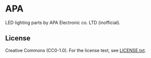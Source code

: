# APA

LED lighting parts by APA Electronic co. LTD (inofficial).

## License

Creative Commons (CC0-1.0). For the license text, see [LICENSE.txt](LICENSE.txt).
